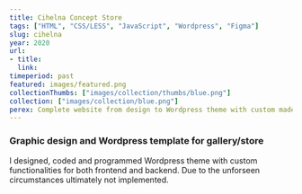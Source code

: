 ```yaml
---
title: Cihelna Concept Store
tags: ["HTML", "CSS/LESS", "JavaScript", "Wordpress", "Figma"]
slug: cihelna
year: 2020
url:
- title:
  link:
timeperiod: past
featured: images/featured.png
collectionThumbs: ["images/collection/thumbs/blue.png"]
collection: ["images/collection/blue.png"]
perex: Complete website from design to Wordpress theme with custom made functions
---
```


### Graphic design and Wordpress template for gallery/store

I designed, coded and programmed Wordpress theme with custom functionalities for both frontend and backend. Due to the unforseen circumstances ultimately not implemented.


